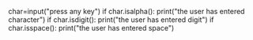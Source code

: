 char=input("press any key")
if char.isalpha():
    print("the user has entered character")
if char.isdigit():
    print("the user has entered digit")
if char.isspace():
    print("the user has entered space")
